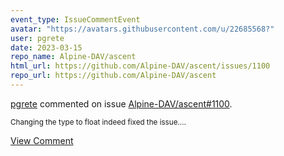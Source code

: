 ```yaml
---
event_type: IssueCommentEvent
avatar: "https://avatars.githubusercontent.com/u/22685568?"
user: pgrete
date: 2023-03-15
repo_name: Alpine-DAV/ascent
html_url: https://github.com/Alpine-DAV/ascent/issues/1100
repo_url: https://github.com/Alpine-DAV/ascent
---
```


<a href='https://github.com/pgrete' target='_blank'>pgrete</a> commented on issue <a href='https://github.com/Alpine-DAV/ascent/issues/1100' target='_blank'>Alpine-DAV/ascent#1100</a>.

<small>Changing the type to float indeed fixed the issue....</small>

<a href='https://github.com/Alpine-DAV/ascent/issues/1100' target='_blank'>View Comment</a>